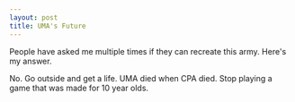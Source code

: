```yaml
---
layout: post
title: UMA's Future
---
```


People have asked me multiple times if they can recreate this army. Here's my answer.

No. Go outside and get a life. UMA died when CPA died. Stop playing a game that was made for 10 year olds.
